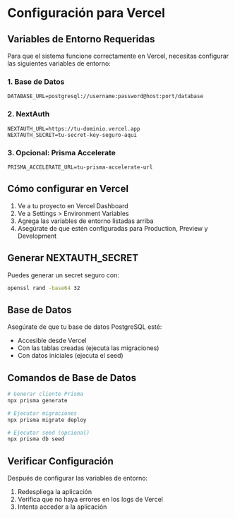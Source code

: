 # Configuración para Vercel

## Variables de Entorno Requeridas

Para que el sistema funcione correctamente en Vercel, necesitas configurar las siguientes variables de entorno:

### 1. Base de Datos
```
DATABASE_URL=postgresql://username:password@host:port/database
```

### 2. NextAuth
```
NEXTAUTH_URL=https://tu-dominio.vercel.app
NEXTAUTH_SECRET=tu-secret-key-seguro-aqui
```

### 3. Opcional: Prisma Accelerate
```
PRISMA_ACCELERATE_URL=tu-prisma-accelerate-url
```

## Cómo configurar en Vercel

1. Ve a tu proyecto en Vercel Dashboard
2. Ve a Settings > Environment Variables
3. Agrega las variables de entorno listadas arriba
4. Asegúrate de que estén configuradas para Production, Preview y Development

## Generar NEXTAUTH_SECRET

Puedes generar un secret seguro con:
```bash
openssl rand -base64 32
```

## Base de Datos

Asegúrate de que tu base de datos PostgreSQL esté:
- Accesible desde Vercel
- Con las tablas creadas (ejecuta las migraciones)
- Con datos iniciales (ejecuta el seed)

## Comandos de Base de Datos

```bash
# Generar cliente Prisma
npx prisma generate

# Ejecutar migraciones
npx prisma migrate deploy

# Ejecutar seed (opcional)
npx prisma db seed
```

## Verificar Configuración

Después de configurar las variables de entorno:
1. Redespliega la aplicación
2. Verifica que no haya errores en los logs de Vercel
3. Intenta acceder a la aplicación
